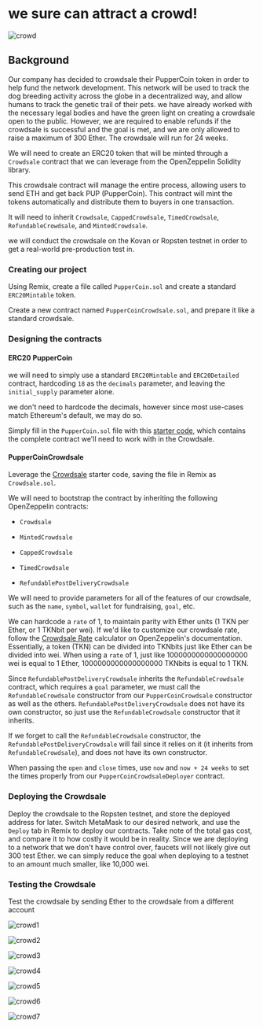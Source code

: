 # we sure can attract a crowd!

![crowd](Images/crowd.png)

## Background

Our company has decided to crowdsale their PupperCoin token in order to help fund the network development.
This network will be used to track the dog breeding activity across the globe in a decentralized way, and allow humans to track the genetic trail of their pets. we have already worked with the necessary legal bodies and have the green light on creating a crowdsale open to the public. However, we are required to enable refunds if the crowdsale is successful and the goal is met, and we are only allowed to raise a maximum of 300 Ether. The crowdsale will run for 24 weeks.

We will need to create an ERC20 token that will be minted through a `Crowdsale` contract that we can leverage from the OpenZeppelin Solidity library.

This crowdsale contract will manage the entire process, allowing users to send ETH and get back PUP (PupperCoin).
This contract will mint the tokens automatically and distribute them to buyers in one transaction.

It will need to inherit `Crowdsale`, `CappedCrowdsale`, `TimedCrowdsale`, `RefundableCrowdsale`, and `MintedCrowdsale`.

we will conduct the crowdsale on the Kovan or Ropsten testnet in order to get a real-world pre-production test in.

### Creating our project

Using Remix, create a file called `PupperCoin.sol` and create a standard `ERC20Mintable` token. 

Create a new contract named `PupperCoinCrowdsale.sol`, and prepare it like a standard crowdsale.

### Designing the contracts

#### ERC20 PupperCoin

we will need to simply use a standard `ERC20Mintable` and `ERC20Detailed` contract, hardcoding `18` as the `decimals` parameter, and leaving the `initial_supply` parameter alone.

we don't need to hardcode the decimals, however since most use-cases match Ethereum's default, we may do so.

Simply fill in the `PupperCoin.sol` file with this [starter code](../Starter-Code/PupperCoin.sol), which contains the complete contract we'll need to work with in the Crowdsale.

#### PupperCoinCrowdsale

Leverage the [Crowdsale](Code/Crowdsale.sol) starter code, saving the file in Remix as `Crowdsale.sol`.

We will need to bootstrap the contract by inheriting the following OpenZeppelin contracts:

* `Crowdsale`

* `MintedCrowdsale`

* `CappedCrowdsale`

* `TimedCrowdsale`

* `RefundablePostDeliveryCrowdsale`

We will need to provide parameters for all of the features of our crowdsale, such as the `name`, `symbol`, `wallet` for fundraising, `goal`, etc. 

We can hardcode a `rate` of 1, to maintain parity with Ether units (1 TKN per Ether, or 1 TKNbit per wei). If we'd like to customize our crowdsale rate, follow the [Crowdsale Rate](https://docs.openzeppelin.com/contracts/2.x/crowdsales#crowdsale-rate) calculator on OpenZeppelin's documentation. Essentially, a token (TKN) can be divided into TKNbits just like Ether can be divided into wei. When using a `rate` of 1, just like 1000000000000000000 wei is equal to 1 Ether, 1000000000000000000 TKNbits is equal to 1 TKN.

Since `RefundablePostDeliveryCrowdsale` inherits the `RefundableCrowdsale` contract, which requires a `goal` parameter, we must call the `RefundableCrowdsale` constructor from our `PupperCoinCrowdsale` constructor as well as the others. `RefundablePostDeliveryCrowdsale` does not have its own constructor, so just use the `RefundableCrowdsale` constructor that it inherits.

If we forget to call the `RefundableCrowdsale` constructor, the `RefundablePostDeliveryCrowdsale` will fail since it relies on it (it inherits from `RefundableCrowdsale`), and does not have its own constructor.

When passing the `open` and `close` times, use `now` and `now + 24 weeks` to set the times properly from our `PupperCoinCrowdsaleDeployer` contract.


### Deploying the Crowdsale

Deploy the crowdsale to the Ropsten testnet, and store the deployed address for later. Switch MetaMask to our desired network, and use the `Deploy` tab in Remix to deploy our contracts. Take note of the total gas cost, and compare it to how costly it would be in reality. Since we are deploying to a network that we don't have control over, faucets will not likely give out 300 test Ether. we can simply reduce the goal when deploying to a testnet to an amount much smaller, like 10,000 wei.


### Testing the Crowdsale

Test the crowdsale by sending Ether to the crowdsale from a different account 

![crowd1](Images/PupperCoin_1.png)

![crowd2](Images/pupperCoin_2.png)

![crowd3](Images/PupperCoin_3.png)

![crowd4](Images/PupperCoinSaleDeployer.png)

![crowd5](Images/Deployer.png)

![crowd6](Images/CoinSale.png)

![crowd7](Images/buyToken.png)